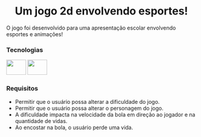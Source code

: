 <h1 align="center">
  Um jogo 2d envolvendo esportes!
</h1>

O jogo foi desenvolvido para uma apresentação escolar envolvendo esportes e animações!

### Tecnologias

<div>
  <img src="https://cdn.jsdelivr.net/gh/devicons/devicon/icons/react/react-original.svg" width="52" height="40" />
  <img src="https://cdn.jsdelivr.net/gh/devicons/devicon/icons/css3/css3-original.svg" width="52" height="40" />
</div>

### Requisitos

- Permitir que o usuário possa alterar a dificuldade do jogo.
- Permitir que o usuário possa alterar o personagem do jogo.
- A dificuldade impacta na velocidade da bola em direção ao jogador e na quantidade de vidas.
- Ao encostar na bola, o usuário perde uma vida.
